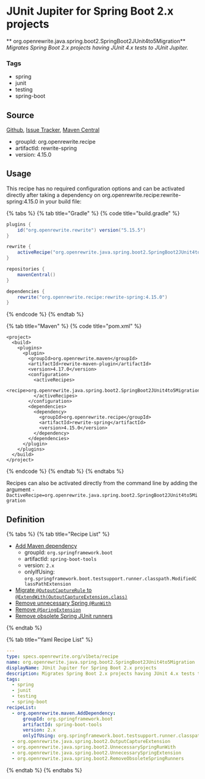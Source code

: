 # JUnit Jupiter for Spring Boot 2.x projects

** org.openrewrite.java.spring.boot2.SpringBoot2JUnit4to5Migration**
_Migrates Spring Boot 2.x projects having JUnit 4.x tests to JUnit Jupiter._

### Tags

* spring
* junit
* testing
* spring-boot

## Source

[Github](https://github.com/openrewrite/rewrite-spring), [Issue Tracker](https://github.com/openrewrite/rewrite-spring/issues), [Maven Central](https://search.maven.org/artifact/org.openrewrite.recipe/rewrite-spring/4.15.0/jar)

* groupId: org.openrewrite.recipe
* artifactId: rewrite-spring
* version: 4.15.0


## Usage

This recipe has no required configuration options and can be activated directly after taking a dependency on org.openrewrite.recipe:rewrite-spring:4.15.0 in your build file:

{% tabs %}
{% tab title="Gradle" %}
{% code title="build.gradle" %}
```groovy
plugins {
    id("org.openrewrite.rewrite") version("5.15.5")
}

rewrite {
    activeRecipe("org.openrewrite.java.spring.boot2.SpringBoot2JUnit4to5Migration")
}

repositories {
    mavenCentral()
}

dependencies {
    rewrite("org.openrewrite.recipe:rewrite-spring:4.15.0")
}
```
{% endcode %}
{% endtab %}

{% tab title="Maven" %}
{% code title="pom.xml" %}
```markup
<project>
  <build>
    <plugins>
      <plugin>
        <groupId>org.openrewrite.maven</groupId>
        <artifactId>rewrite-maven-plugin</artifactId>
        <version>4.17.0</version>
        <configuration>
          <activeRecipes>
            <recipe>org.openrewrite.java.spring.boot2.SpringBoot2JUnit4to5Migration</recipe>
          </activeRecipes>
        </configuration>
        <dependencies>
          <dependency>
            <groupId>org.openrewrite.recipe</groupId>
            <artifactId>rewrite-spring</artifactId>
            <version>4.15.0</version>
          </dependency>
        </dependencies>
      </plugin>
    </plugins>
  </build>
</project>
```
{% endcode %}
{% endtab %}
{% endtabs %}

Recipes can also be activated directly from the command line by adding the argument `-DactiveRecipe=org.openrewrite.java.spring.boot2.SpringBoot2JUnit4to5Migration`

## Definition

{% tabs %}
{% tab title="Recipe List" %}
* [Add Maven dependency](../../../maven/adddependency.md)
  * groupId: `org.springframework.boot`
  * artifactId: `spring-boot-tools`
  * version: `2.x`
  * onlyIfUsing: `org.springframework.boot.testsupport.runner.classpath.ModifiedClassPathExtension`
* [Migrate `@OutputCaptureRule` to `@ExtendWith(OutputCaptureExtension.class)`](../../../java/spring/boot2/outputcaptureextension.md)
* [Remove unnecessary Spring `@RunWith`](../../../java/spring/boot2/unnecessaryspringrunwith.md)
* [Remove `@SpringExtension`](../../../java/spring/boot2/unnecessaryspringextension.md)
* [Remove obsolete Spring JUnit runners](../../../java/spring/boot2/removeobsoletespringrunners.md)

{% endtab %}

{% tab title="Yaml Recipe List" %}
```yaml
---
type: specs.openrewrite.org/v1beta/recipe
name: org.openrewrite.java.spring.boot2.SpringBoot2JUnit4to5Migration
displayName: JUnit Jupiter for Spring Boot 2.x projects
description: Migrates Spring Boot 2.x projects having JUnit 4.x tests to JUnit Jupiter.
tags:
  - spring
  - junit
  - testing
  - spring-boot
recipeList:
  - org.openrewrite.maven.AddDependency:
      groupId: org.springframework.boot
      artifactId: spring-boot-tools
      version: 2.x
      onlyIfUsing: org.springframework.boot.testsupport.runner.classpath.ModifiedClassPathExtension
  - org.openrewrite.java.spring.boot2.OutputCaptureExtension
  - org.openrewrite.java.spring.boot2.UnnecessarySpringRunWith
  - org.openrewrite.java.spring.boot2.UnnecessarySpringExtension
  - org.openrewrite.java.spring.boot2.RemoveObsoleteSpringRunners

```
{% endtab %}
{% endtabs %}
